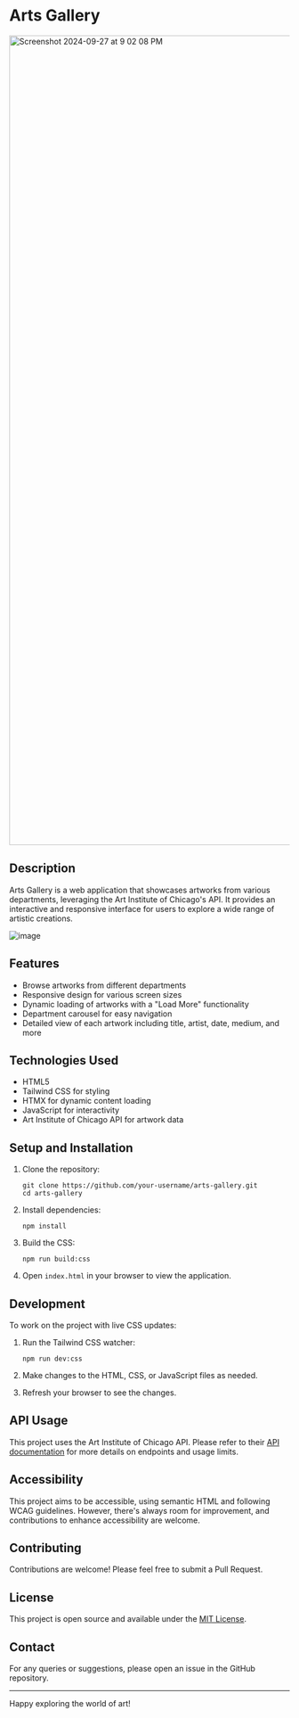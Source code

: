 # Arts Gallery

<img width="1453" alt="Screenshot 2024-09-27 at 9 02 08 PM" src="https://github.com/user-attachments/assets/64ddb982-d670-4452-bf51-84cb4e106697">


## Description

Arts Gallery is a web application that showcases artworks from various departments, leveraging the Art Institute of Chicago's API. It provides an interactive and responsive interface for users to explore a wide range of artistic creations.

![image](https://github.com/user-attachments/assets/3ef06868-e79a-4831-83d1-4f3e9cae38fe)


## Features

- Browse artworks from different departments
- Responsive design for various screen sizes
- Dynamic loading of artworks with a "Load More" functionality
- Department carousel for easy navigation
- Detailed view of each artwork including title, artist, date, medium, and more

## Technologies Used

- HTML5
- Tailwind CSS for styling
- HTMX for dynamic content loading
- JavaScript for interactivity
- Art Institute of Chicago API for artwork data

## Setup and Installation

1. Clone the repository:
   ```
   git clone https://github.com/your-username/arts-gallery.git
   cd arts-gallery
   ```

2. Install dependencies:
   ```
   npm install
   ```

3. Build the CSS:
   ```
   npm run build:css
   ```

4. Open `index.html` in your browser to view the application.

## Development

To work on the project with live CSS updates:

1. Run the Tailwind CSS watcher:
   ```
   npm run dev:css
   ```

2. Make changes to the HTML, CSS, or JavaScript files as needed.

3. Refresh your browser to see the changes.

## API Usage

This project uses the Art Institute of Chicago API. Please refer to their [API documentation](https://api.artic.edu/docs/) for more details on endpoints and usage limits.

## Accessibility

This project aims to be accessible, using semantic HTML and following WCAG guidelines. However, there's always room for improvement, and contributions to enhance accessibility are welcome.

## Contributing

Contributions are welcome! Please feel free to submit a Pull Request.

## License

This project is open source and available under the [MIT License](LICENSE).

## Contact

For any queries or suggestions, please open an issue in the GitHub repository.

---

Happy exploring the world of art!
